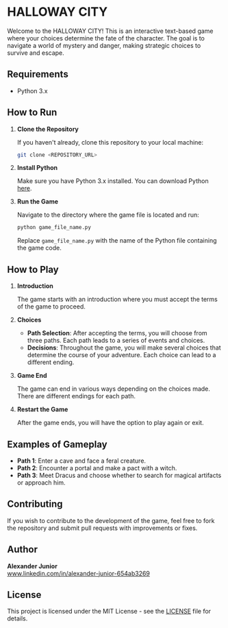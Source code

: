 # HALLOWAY CITY

Welcome to the HALLOWAY CITY! This is an interactive text-based game where your choices determine the fate of the character. The goal is to navigate a world of mystery and danger, making strategic choices to survive and escape.

## Requirements

- Python 3.x

## How to Run

1. **Clone the Repository**

   If you haven't already, clone this repository to your local machine:

   ```bash
   git clone <REPOSITORY_URL>
   ```

2. **Install Python**

   Make sure you have Python 3.x installed. You can download Python [here](https://www.python.org/downloads/).

3. **Run the Game**

   Navigate to the directory where the game file is located and run:

   ```bash
   python game_file_name.py
   ```

   Replace `game_file_name.py` with the name of the Python file containing the game code.

## How to Play

1. **Introduction**

   The game starts with an introduction where you must accept the terms of the game to proceed.

2. **Choices**

   - **Path Selection**: After accepting the terms, you will choose from three paths. Each path leads to a series of events and choices.
   - **Decisions**: Throughout the game, you will make several choices that determine the course of your adventure. Each choice can lead to a different ending.

3. **Game End**

   The game can end in various ways depending on the choices made. There are different endings for each path.

4. **Restart the Game**

   After the game ends, you will have the option to play again or exit.

## Examples of Gameplay

- **Path 1**: Enter a cave and face a feral creature.
- **Path 2**: Encounter a portal and make a pact with a witch.
- **Path 3**: Meet Dracus and choose whether to search for magical artifacts or approach him.

## Contributing

If you wish to contribute to the development of the game, feel free to fork the repository and submit pull requests with improvements or fixes.

## Author

**Alexander Junior**  
www.linkedin.com/in/alexander-junior-654ab3269

## License

This project is licensed under the MIT License - see the [LICENSE](LICENSE) file for details.
